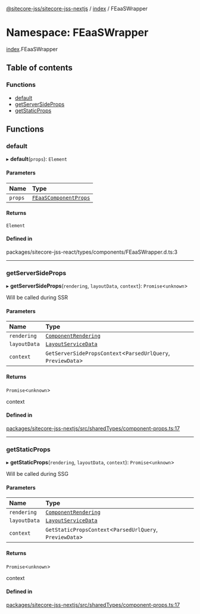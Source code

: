 [@sitecore-jss/sitecore-jss-nextjs](../README.md) / [index](index.md) / FEaaSWrapper

# Namespace: FEaaSWrapper

[index](index.md).FEaaSWrapper

## Table of contents

### Functions

- [default](index.FEaaSWrapper.md#default)
- [getServerSideProps](index.FEaaSWrapper.md#getserversideprops)
- [getStaticProps](index.FEaaSWrapper.md#getstaticprops)

## Functions

### default

▸ **default**(`props`): `Element`

#### Parameters

| Name    | Type                                                  |
| :------ | :---------------------------------------------------- |
| `props` | [`FEaaSComponentProps`](index.md#feaascomponentprops) |

#### Returns

`Element`

#### Defined in

packages/sitecore-jss-react/types/components/FEaaSWrapper.d.ts:3

---

### getServerSideProps

▸ **getServerSideProps**(`rendering`, `layoutData`, `context`): `Promise`\<`unknown`\>

Will be called during SSR

#### Parameters

| Name         | Type                                                              |
| :----------- | :---------------------------------------------------------------- |
| `rendering`  | [`ComponentRendering`](../interfaces/index.ComponentRendering.md) |
| `layoutData` | [`LayoutServiceData`](../interfaces/index.LayoutServiceData.md)   |
| `context`    | `GetServerSidePropsContext`\<`ParsedUrlQuery`, `PreviewData`\>    |

#### Returns

`Promise`\<`unknown`\>

context

#### Defined in

[packages/sitecore-jss-nextjs/src/sharedTypes/component-props.ts:17](https://github.com/Sitecore/jss/blob/1e6cbdd9f/packages/sitecore-jss-nextjs/src/sharedTypes/component-props.ts#L17)

---

### getStaticProps

▸ **getStaticProps**(`rendering`, `layoutData`, `context`): `Promise`\<`unknown`\>

Will be called during SSG

#### Parameters

| Name         | Type                                                              |
| :----------- | :---------------------------------------------------------------- |
| `rendering`  | [`ComponentRendering`](../interfaces/index.ComponentRendering.md) |
| `layoutData` | [`LayoutServiceData`](../interfaces/index.LayoutServiceData.md)   |
| `context`    | `GetStaticPropsContext`\<`ParsedUrlQuery`, `PreviewData`\>        |

#### Returns

`Promise`\<`unknown`\>

context

#### Defined in

[packages/sitecore-jss-nextjs/src/sharedTypes/component-props.ts:17](https://github.com/Sitecore/jss/blob/1e6cbdd9f/packages/sitecore-jss-nextjs/src/sharedTypes/component-props.ts#L17)
